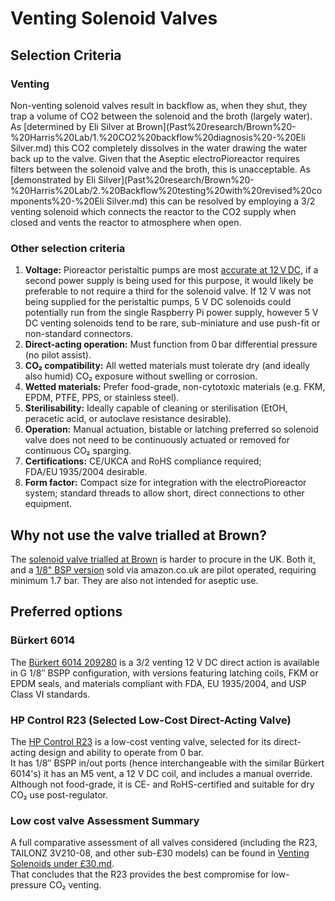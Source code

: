 # Venting Solenoid Valves
## Selection Criteria
### Venting
Non-venting solenoid valves result in backflow as, when they shut, they trap a volume of CO2 between the solenoid and the broth (largely water).  As [determined by Eli Silver at Brown](Past%20research/Brown%20-%20Harris%20Lab/1.%20CO2%20backflow%20diagnosis%20-%20Eli Silver.md) this CO2 completely dissolves in the water drawing the water back up to the valve.  Given that the Aseptic electroPioreactor requires filters between the solenoid valve and the broth, this is unacceptable.  As [demonstrated by Eli Silver](Past%20research/Brown%20-%20Harris%20Lab/2.%20Backflow%20testing%20with%20revised%20components%20-%20Eli Silver.md) this can be resolved by employing a 3/2 venting solenoid which connects the reactor to the CO2 supply when closed and vents the reactor to atmosphere when open.

### Other selection criteria
1. **Voltage:** Pioreactor peristaltic pumps are most [accurate at 12 V DC](https://pioreactor.com/products/peristaltic-pump?srsltid=AfmBOopqCva4IPJAFzWi4JB8_vKfOdVNGJQGYBdzjM64rJHtXwWiJc7H&utm_source=chatgpt.com), if a second power supply is being used for this purpose, it would likely be preferable to not require a third for the solenoid valve.  If 12 V was not being supplied for the peristaltic pumps, 5 V DC solenoids could potentially run from the single Raspberry Pi power supply, however 5 V DC venting solenoids tend to be rare, sub-miniature and use push-fit or non-standard connectors.
1. **Direct-acting operation:** Must function from 0 bar differential pressure (no pilot assist).
1. **CO₂ compatibility:** All wetted materials must tolerate dry (and ideally also humid) CO₂ exposure without swelling or corrosion.
1. **Wetted materials:** Prefer food-grade, non-cytotoxic materials (e.g. FKM, EPDM, PTFE, PPS, or stainless steel).
1. **Sterilisability:** Ideally capable of cleaning or sterilisation (EtOH, peracetic acid, or autoclave resistance desirable).
1. **Operation:** Manual actuation, bistable or latching preferred so solenoid valve does not need to be continuously actuated or removed for continuous CO₂ sparging.
1. **Certifications:** CE/UKCA and RoHS compliance required; FDA/EU 1935/2004 desirable.
1. **Form factor:** Compact size for integration with the electroPioreactor system; standard threads to allow short, direct connections to other equipment.

## Why not use the valve trialled at Brown?
The [solenoid valve trialled at Brown](https://a.co/d/0sMpHv1) is harder to procure in the UK. Both it, and a [1/8" BSP version](https://amzn.eu/d/7Ma3tM2) sold via amazon.co.uk are  pilot operated, requiring minimum 1.7 bar.  They are also not intended for aseptic use.

## Preferred options
### Bürkert 6014
The [Bürkert 6014 209280](https://tameson.co.uk/products/solenoid-valve-3-2-way-g1-8-bistable-brass-fkm-0-16bar-232psi-12vdc-latching-6014-209280) is a 3/2 venting 12 V DC direct action is available in G 1/8″ BSPP configuration, with versions featuring latching coils, FKM or EPDM seals, and materials compliant with FDA, EU 1935/2004, and USP Class VI standards.  

### HP Control R23 (Selected Low-Cost Direct-Acting Valve)
The [HP Control R23](https://hpcontrol.uk/elektrozawor-r23-1-8-cala-2-lub-3-drogowy-laczony-w-grupy.html) is a low-cost venting valve, selected for its direct-acting design and ability to operate from 0 bar.  
It has 1/8″ BSPP in/out ports (hence interchangeable with the similar Bürkert 6014's) it has an M5 vent, a 12 V DC coil, and includes a manual override.  
Although not food-grade, it is CE- and RoHS-certified and suitable for dry CO₂ use post-regulator.  

### Low cost valve Assessment Summary
A full comparative assessment of all valves considered (including the R23, TAILONZ 3V210-08, and other sub-£30 models) can be found in [Venting Solenoids under £30.md](Venting%20Solenoids%20under%20£30.md).  
That concludes that the R23 provides the best compromise for low-pressure CO₂ venting.

